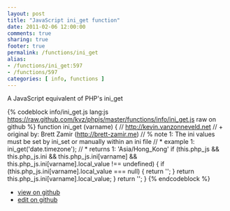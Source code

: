 ```yaml
---
layout: post
title: "JavaScript ini_get function"
date: 2011-02-06 12:00:00
comments: true
sharing: true
footer: true
permalink: /functions/ini_get
alias:
- /functions/ini_get:597
- /functions/597
categories: [ info, functions ]
---
```

A JavaScript equivalent of PHP's ini_get
<!-- more -->
{% codeblock info/ini_get.js lang:js https://raw.github.com/kvz/phpjs/master/functions/info/ini_get.js raw on github %}
function ini_get (varname) {
    // http://kevin.vanzonneveld.net
    // +   original by: Brett Zamir (http://brett-zamir.me)
    // %        note 1: The ini values must be set by ini_set or manually within an ini file
    // *     example 1: ini_get('date.timezone');
    // *     returns 1: 'Asia/Hong_Kong'
    if (this.php_js && this.php_js.ini && this.php_js.ini[varname] && this.php_js.ini[varname].local_value !== undefined) {
        if (this.php_js.ini[varname].local_value === null) {
            return '';
        }
        return this.php_js.ini[varname].local_value;
    }
    return '';
}
{% endcodeblock %}
<ul>
 <li><a href="https://github.com/kvz/phpjs/blob/master/functions/info/ini_get.js">view on github</a></li>
 <li><a href="https://github.com/kvz/phpjs/edit/master/functions/info/ini_get.js">edit on github</a></li>
</ul>
